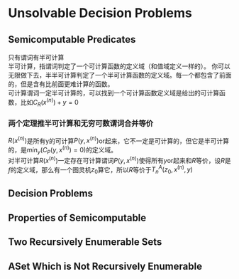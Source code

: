 # Unsolvable Decision Problems
## Semicomputable Predicates
只有谓词有半可计算  
半可计算，指谓词判定了一个可计算函数的定义域（和值域定义一样的）。
你可以无限做下去，半半可计算判定了一个半可计算函数的定义域。每一个都包含了前面的，但是含有比前面更难计算的函数。  
可计算谓词一定半可计算的，可以找到一个可计算函数定义域是给出的可计算函数，比如$C_R(x^{(n)})+y=0$  
### 两个定理推半可计算和无穷可数谓词合并等价
$R(x^{(n)})$是所有y的可计算$P(y,x^{(n)})$or起来，它不一定是可计算的，但它是半可计算的，是$min_y{(C_P(y,x^{(n)})=0)}$的定义域。  
对半可计算$R(x^{(n)})$一定存在可计算谓词$P(y,x^{(n)})$使得所有$y$or起来和$R$等价，设$R$是$f$的定义域，那么有一个图灵机$z_0$算它，所以$R$等价于$T_n^A(z_0,x^{(n)},y)$
## Decision Problems
## Properties of Semicomputable
## Two Recursively Enumerable Sets
## ASet Which is Not Recursively Enumerable